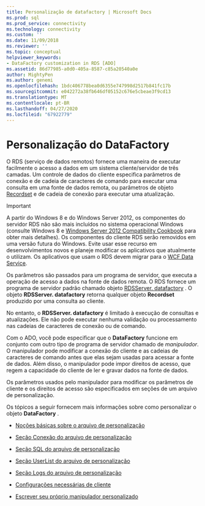 ```yaml
---
title: Personalização de datafactory | Microsoft Docs
ms.prod: sql
ms.prod_service: connectivity
ms.technology: connectivity
ms.custom: ''
ms.date: 11/09/2018
ms.reviewer: ''
ms.topic: conceptual
helpviewer_keywords:
- DataFactory customization in RDS [ADO]
ms.assetid: 86d77985-a0d0-405a-8587-c85a20540a0e
author: MightyPen
ms.author: genemi
ms.openlocfilehash: 1bdc406778bea0d6355e747998d2517b841fc17b
ms.sourcegitcommit: e042272a38fb646df05152c676e5cbeae3f9cd13
ms.translationtype: MT
ms.contentlocale: pt-BR
ms.lasthandoff: 04/27/2020
ms.locfileid: "67922779"
---
```

# <a name="datafactory-customization"></a>Personalização do DataFactory
O RDS (serviço de dados remotos) fornece uma maneira de executar facilmente o acesso a dados em um sistema cliente/servidor de três camadas. Um controle de dados do cliente especifica parâmetros de conexão e de cadeia de caracteres de comando para executar uma consulta em uma fonte de dados remota, ou parâmetros de objeto [Recordset](../../../ado/reference/ado-api/recordset-object-ado.md) e de cadeia de conexão para executar uma atualização.  
  
> [!IMPORTANT]
>  A partir do Windows 8 e do Windows Server 2012, os componentes do servidor RDS não são mais incluídos no sistema operacional Windows (consulte Windows 8 e [Windows Server 2012 Compatibility Cookbook](https://www.microsoft.com/download/details.aspx?id=27416) para obter mais detalhes). Os componentes do cliente RDS serão removidos em uma versão futura do Windows. Evite usar esse recurso em desenvolvimentos novos e planeje modificar os aplicativos que atualmente o utilizam. Os aplicativos que usam o RDS devem migrar para o [WCF Data Service](https://go.microsoft.com/fwlink/?LinkId=199565).  
  
 Os parâmetros são passados para um programa de servidor, que executa a operação de acesso a dados na fonte de dados remota. O RDS fornece um programa de servidor padrão chamado objeto [RDSServer. datafactory](../../../ado/reference/rds-api/datafactory-object-rdsserver.md) . O objeto **RDSServer. datafactory** retorna qualquer objeto **Recordset** produzido por uma consulta ao cliente.  
  
 No entanto, o **RDSServer. datafactory** é limitado à execução de consultas e atualizações. Ele não pode executar nenhuma validação ou processamento nas cadeias de caracteres de conexão ou de comando.  
  
 Com o ADO, você pode especificar que o **DataFactory** funcione em conjunto com outro tipo de programa de servidor chamado de *manipulador*. O manipulador pode modificar a conexão do cliente e as cadeias de caracteres de comando antes que elas sejam usadas para acessar a fonte de dados. Além disso, o manipulador pode impor direitos de acesso, que regem a capacidade do cliente de ler e gravar dados na fonte de dados.  
  
 Os parâmetros usados pelo manipulador para modificar os parâmetros de cliente e os direitos de acesso são especificados em seções de um arquivo de personalização.  
  
 Os tópicos a seguir fornecem mais informações sobre como personalizar o objeto **DataFactory** .  
  
-   [Noções básicas sobre o arquivo de personalização](../../../ado/guide/remote-data-service/understanding-the-customization-file.md)  
  
-   [Seção Conexão do arquivo de personalização](../../../ado/guide/remote-data-service/customization-file-connect-section.md)  
  
-   [Seção SQL do arquivo de personalização](../../../ado/guide/remote-data-service/customization-file-sql-section.md)  
  
-   [Seção UserList do arquivo de personalização](../../../ado/guide/remote-data-service/customization-file-userlist-section.md)  
  
-   [Seção Logs do arquivo de personalização](../../../ado/guide/remote-data-service/customization-file-logs-section.md)  
  
-   [Configurações necessárias de cliente](../../../ado/guide/remote-data-service/required-client-settings.md)  
  
-   [Escrever seu próprio manipulador personalizado](../../../ado/guide/remote-data-service/writing-your-own-customized-handler.md)



